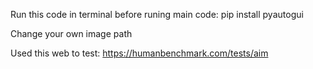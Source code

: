 Run this code in terminal before runing main code: pip install pyautogui

Change your own image path

Used this web to test: https://humanbenchmark.com/tests/aim
